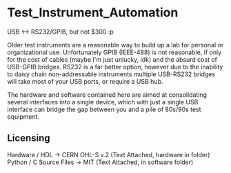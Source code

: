 # Test_Instrument_Automation
USB &lt;-> RS232/GPIB, but not $300 :p

Older test instruments are a reasonable way to build up a lab for personal or organizational use. Unfortunately GPIB (IEEE-488) is not reasonable, if only for the cost of cables (maybe I'm just unlucky, idk) and the absurd cost of USB-GPIB bridges. RS232 is a far better option, however due to the inability to daisy chain non-addressable instruments multiple USB-RS232 bridges will take most of your USB ports, or require a USB hub.  
  
The hardware and software contained here are aimed at consolidating several interfaces into a single device, which with just a single USB interface can bridge the gap between you and a pile of 80s/90s test equipment.







## Licensing
Hardware / HDL -> CERN OHL-S v.2 (Text Attached, hardware in folder)  
Python / C Source Files -> MIT (Text Attached, in software folder)
